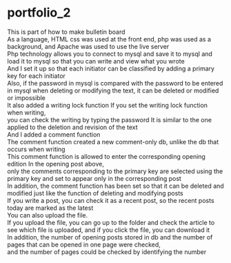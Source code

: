 # portfolio_2
This is part of how to make bulletin board\
As a language, HTML css was used at the front end, php was used as a background, and Apache was used to use the live server\
Php technology allows you to connect to mysql and save it to mysql and load it to mysql so that you can write and view what you wrote\
And I set it up so that each initiator can be classified by adding a primary key for each initiator\
Also, if the password in mysql is compared with the password to be entered in mysql when deleting or modifying the text, it can be deleted or modified or impossible\
It also added a writing lock function If you set the writing lock function when writing,\
you can check the writing by typing the password It is similar to the one applied to the deletion and revision of the text\
And I added a comment function\
The comment function created a new comment-only db, unlike the db that occurs when writing\
This comment function is allowed to enter the corresponding opening edition In the opening post above,\
only the comments corresponding to the primary key are selected using the primary key and set to appear only in the corresponding post\
In addition, the comment function has been set so that it can be deleted and modified just like the function of deleting and modifying posts\
If you write a post, you can check it as a recent post, so the recent posts today are marked as the latest\
You can also upload the file.\
If you upload the file, you can go up to the folder and check the article to see which file is uploaded, and if you click the file, you can download it\
In addition, the number of opening posts stored in db and the number of pages that can be opened in one page were checked,\
and the number of pages could be checked by identifying the number
